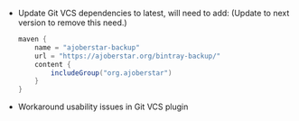 - Update Git VCS dependencies to latest, will need to add:
  (Update to next version to remove this need.)
  ```gradle
  maven {
	  name = "ajoberstar-backup"
	  url = "https://ajoberstar.org/bintray-backup/"
	  content {
		  includeGroup("org.ajoberstar")
	  }
  }
  ```
- Workaround usability issues in Git VCS plugin
